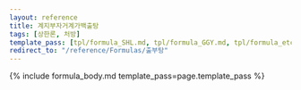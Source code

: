 ```yaml
---
layout: reference
title: 계지부자거계가백출탕
tags: [상한론, 처방]
template_pass: [tpl/formula_SHL.md, tpl/formula_GGY.md, tpl/formula_etc.md]
redirect_to: "/reference/Formulas/출부탕"
---
```


{% include formula_body.md template_pass=page.template_pass %}
